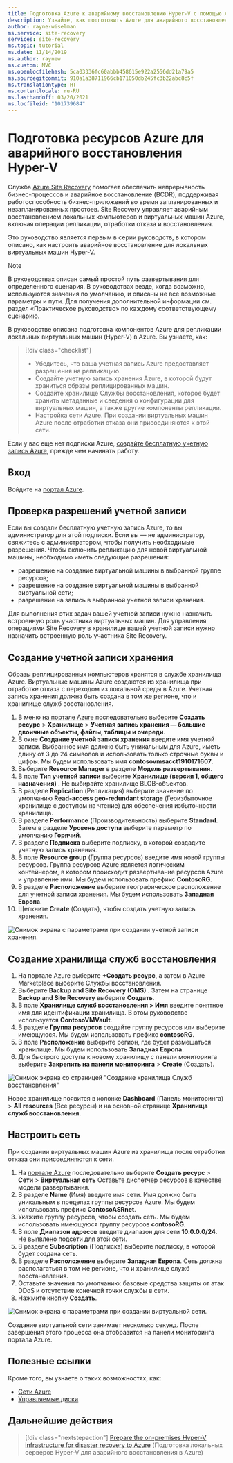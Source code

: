 ```yaml
---
title: Подготовка Azure к аварийному восстановлению Hyper-V с помощью Azure Site Recovery
description: Узнайте, как подготовить Azure для аварийного восстановления локальных виртуальных машин Hyper-V с помощью Azure Site Recovery
author: rayne-wiselman
ms.service: site-recovery
services: site-recovery
ms.topic: tutorial
ms.date: 11/14/2019
ms.author: raynew
ms.custom: MVC
ms.openlocfilehash: 5ca03336fc60abbb458615e922a2556dd21a79a5
ms.sourcegitcommit: 910a1a38711966cb171050db245fc3b22abc8c5f
ms.translationtype: HT
ms.contentlocale: ru-RU
ms.lasthandoff: 03/20/2021
ms.locfileid: "101739684"
---
```

# <a name="prepare-azure-resources-for-hyper-v-disaster-recovery"></a>Подготовка ресурсов Azure для аварийного восстановления Hyper-V

 Служба [Azure Site Recovery](site-recovery-overview.md) помогает обеспечить непрерывность бизнес-процессов и аварийное восстановление (BCDR), поддерживая работоспособность бизнес-приложений во время запланированных и незапланированных простоев. Site Recovery управляет аварийным восстановлением локальных компьютеров и виртуальных машин Azure, включая операции репликации, отработки отказа и восстановления.

Это руководство является первым в серии руководств, в котором описано, как настроить аварийное восстановление для локальных виртуальных машин Hyper-V.

> [!NOTE]
> В руководствах описан самый простой путь развертывания для определенного сценария. В руководствах везде, когда возможно, используются значения по умолчанию, и описаны не все возможные параметры и пути. Для получения дополнительной информации см. раздел «Практическое руководство» по каждому соответствующему сценарию.

В руководстве описана подготовка компонентов Azure для репликации локальных виртуальных машин (Hyper-V) в Azure. Вы узнаете, как:

> [!div class="checklist"]
> * Убедитесь, что ваша учетная запись Azure предоставляет разрешения на репликацию.
> * Создайте учетную запись хранения Azure, в которой будут храниться образы реплицированных машин.
> * Создайте хранилище Службы восстановления, которое будет хранить метаданные и сведения о конфигурации для виртуальных машин, а также другие компоненты репликации.
> * Настройка сети Azure. При создании виртуальных машин Azure после отработки отказа они присоединяются к этой сети.

Если у вас еще нет подписки Azure, [создайте бесплатную учетную запись Azure](https://azure.microsoft.com/pricing/free-trial/), прежде чем начинать работу.

## <a name="sign-in"></a>Вход

Войдите на [портал Azure](https://portal.azure.com).

## <a name="verify-account-permissions"></a>Проверка разрешений учетной записи

Если вы создали бесплатную учетную запись Azure, то вы администратор для этой подписки. Если вы — не администратор, свяжитесь с администратором, чтобы получить необходимые разрешения. Чтобы включить репликацию для новой виртуальной машины, необходимо иметь следующие разрешения:

- разрешение на создание виртуальной машины в выбранной группе ресурсов;
- разрешение на создание виртуальной машины в выбранной виртуальной сети;
- разрешение на запись в выбранной учетной записи хранения.

Для выполнения этих задач вашей учетной записи нужно назначить встроенную роль участника виртуальных машин. Для управления операциями Site Recovery в хранилище вашей учетной записи нужно назначить встроенную роль участника Site Recovery.

## <a name="create-a-storage-account"></a>Создание учетной записи хранения

Образы реплицированных компьютеров хранятся в службе хранилища Azure. Виртуальные машины Azure создаются из хранилища при отработке отказа с переходом из локальной среды в Azure. Учетная запись хранения должна быть создана в том же регионе, что и хранилище служб восстановления.

1. В меню на [портале Azure](https://portal.azure.com) последовательно выберите **Создать ресурс** > **Хранилище** > **Учетная запись хранения — большие двоичные объекты, файлы, таблицы и очереди**.
2. В окне **Создание учетной записи хранения** введите имя учетной записи.  Выбранное имя должно быть уникальным для Azure, иметь длину от 3 до 24 символов и использовать только строчные буквы и цифры. Мы будем использовать имя **contosovmsacct1910171607**.
3. Выберите **Resource Manager** в разделе **Модель развертывания**.
4. В поле **Тип учетной записи** выберите **Хранилище (версия 1, общего назначения)** . Не выбирайте хранилище BLOB-объектов.
5. В разделе **Replication** (Репликация) выберите значение по умолчанию **Read-access geo-redundant storage** (Геоизбыточное хранилище с доступом на чтение) для обеспечения избыточности хранилища.
6. В разделе **Performance** (Производительность) выберите **Standard**. Затем в разделе **Уровень доступа** выберите параметр по умолчанию **Горячий**.
7. В разделе **Подписка** выберите подписку, в которой создадите учетную запись хранения.
8. В поле **Resource group** (Группа ресурсов) введите имя новой группы ресурсов. Группа ресурсов Azure является логическим контейнером, в котором происходит развертывание ресурсов Azure и управление ими. Мы будем использовать префикс **ContosoRG**.
9. В разделе **Расположение** выберите географическое расположение для учетной записи хранения. Мы будем использовать **Западная Европа**.
10. Щелкните **Create** (Создать), чтобы создать учетную запись хранения.

   ![Снимок экрана с параметрами при создании учетной записи хранения.](media/tutorial-prepare-azure/create-storageacct.png)

## <a name="create-a-recovery-services-vault"></a>Создание хранилища служб восстановления

1. На портале Azure выберите **+Создать ресурс**, а затем в Azure Marketplace выберите Службы восстановления.
2. Выберите **Backup and Site Recovery (OMS)** . Затем на странице **Backup and Site Recovery** выберите **Создать**.
1. В поле **Хранилище служб восстановления > Имя** введите понятное имя для идентификации хранилища. В этом руководстве используется **ContosoVMVault**.
2. В разделе **Группа ресурсов** создайте группу ресурсов или выберите имеющуюся. Мы будем использовать префикс **contosoRG**.
3. В поле **Расположение** выберите регион, где будет размещаться хранилище. Мы будем использовать **Западная Европа**.
4. Для быстрого доступа к новому хранилищу с панели мониторинга выберите **Закрепить на панели мониторинга** > **Create** (Создать).

![Снимок экрана со страницей "Создание хранилища Служб восстановления"](./media/tutorial-prepare-azure/new-vault-settings.png)

Новое хранилище появится в колонке **Dashboard** (Панель мониторинга)  > **All resources** (Все ресурсы) и на основной странице **Хранилища служб восстановления**.

## <a name="set-up-an-azure-network"></a>Настроить сеть

При создании виртуальных машин Azure из хранилища после отработки отказа они присоединяются к сети.

1. На [портале Azure](https://portal.azure.com) последовательно выберите **Создать ресурс** > **Сети** > **Виртуальная сеть** Оставьте диспетчер ресурсов в качестве модели развертывания.
2. В разделе **Name** (Имя) введите имя сети. Имя должно быть уникальным в пределах группы ресурсов Azure. Мы будем использовать префикс **ContosoASRnet**.
3. Укажите группу ресурсов, чтобы создать сеть. Мы будем использовать имеющуюся группу ресурсов **contosoRG**.
4. В поле **Диапазон адресов** введите диапазон для сети **10.0.0.0/24**. Не выявлено подсети для этой сети.
5. В разделе **Subscription** (Подписка) выберите подписку, в которой будет создана сеть.
6. В разделе **Расположение** выберите **Западная Европа**. Сеть должна располагаться в том же регионе, что и хранилище служб восстановления.
7. Оставьте значения по умолчанию: базовые средства защиты от атак DDoS и отсутствие конечной точки службы в сети.
8. Нажмите кнопку **Создать**.

![Снимок экрана с параметрами при создании виртуальной сети.](media/tutorial-prepare-azure/create-network.png)

Создание виртуальной сети занимает несколько секунд. После завершения этого процесса она отобразится на панели мониторинга портала Azure.

## <a name="useful-links"></a>Полезные ссылки

Кроме того, вы узнаете о таких возможностях, как:
- [Сети Azure](../virtual-network/virtual-networks-overview.md)
- [Управляемые диски](../virtual-machines/managed-disks-overview.md)



## <a name="next-steps"></a>Дальнейшие действия

> [!div class="nextstepaction"]
> [Prepare the on-premises Hyper-V infrastructure for disaster recovery to Azure](hyper-v-prepare-on-premises-tutorial.md) (Подготовка локальных серверов Hyper-V для аварийного восстановления в Azure)
